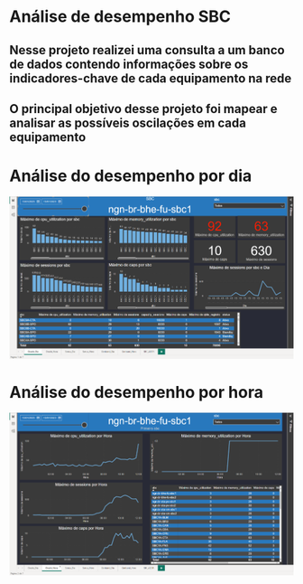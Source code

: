 # Análise de desempenho SBC
## Nesse projeto realizei uma consulta a um banco de dados contendo informações sobre os indicadores-chave de cada equipamento na rede
## O principal objetivo desse projeto foi mapear e analisar as possíveis oscilações em cada equipamento

# Análise do desempenho por dia
![System](/Desempenho%20SBC/img/desempenho%20dia.png)

# Análise do desempenho por hora
![System](/Desempenho%20SBC/img/desempenho%20hora.png)